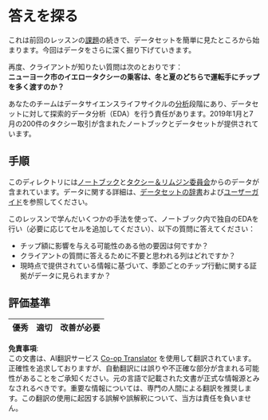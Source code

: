 <!--
CO_OP_TRANSLATOR_METADATA:
{
  "original_hash": "fcc7547171f4530f159676dd73ed772e",
  "translation_date": "2025-08-25T17:48:18+00:00",
  "source_file": "4-Data-Science-Lifecycle/15-analyzing/assignment.md",
  "language_code": "ja"
}
-->
# 答えを探る

これは前回のレッスンの[課題](../14-Introduction/assignment.md)の続きで、データセットを簡単に見たところから始まります。今回はデータをさらに深く掘り下げていきます。

再度、クライアントが知りたい質問は次のとおりです：  
**ニューヨーク市のイエロータクシーの乗客は、冬と夏のどちらで運転手にチップを多く渡すのか？**

あなたのチームはデータサイエンスライフサイクルの[分析](README.md)段階にあり、データセットに対して探索的データ分析（EDA）を行う責任があります。2019年1月と7月の200件のタクシー取引が含まれたノートブックとデータセットが提供されています。

## 手順

このディレクトリには[ノートブック](../../../../4-Data-Science-Lifecycle/15-analyzing/assignment.ipynb)と[タクシー＆リムジン委員会](https://docs.microsoft.com/en-us/azure/open-datasets/dataset-taxi-yellow?tabs=azureml-opendatasets)からのデータが含まれています。データに関する詳細は、[データセットの辞書](https://www1.nyc.gov/assets/tlc/downloads/pdf/data_dictionary_trip_records_yellow.pdf)および[ユーザーガイド](https://www1.nyc.gov/assets/tlc/downloads/pdf/trip_record_user_guide.pdf)を参照してください。

このレッスンで学んだいくつかの手法を使って、ノートブック内で独自のEDAを行い（必要に応じてセルを追加してください）、以下の質問に答えてください：

- チップ額に影響を与える可能性のある他の要因は何ですか？
- クライアントの質問に答えるために不要と思われる列はどれですか？
- 現時点で提供されている情報に基づいて、季節ごとのチップ行動に関する証拠がデータに見られますか？

## 評価基準

優秀 | 適切 | 改善が必要  
--- | --- | ---  

**免責事項**:  
この文書は、AI翻訳サービス [Co-op Translator](https://github.com/Azure/co-op-translator) を使用して翻訳されています。正確性を追求しておりますが、自動翻訳には誤りや不正確な部分が含まれる可能性があることをご承知ください。元の言語で記載された文書が正式な情報源とみなされるべきです。重要な情報については、専門の人間による翻訳を推奨します。この翻訳の使用に起因する誤解や誤解釈について、当方は責任を負いません。